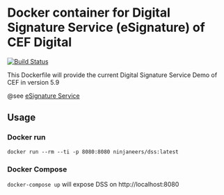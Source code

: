 # Docker container for Digital Signature Service (eSignature) of CEF Digital

[![Build Status](https://travis-ci.org/ninjaneers-team/dss-docker.svg?branch=master)](https://travis-ci.org/ninjaneers-team/dss-docker)

This Dockerfile will provide the current Digital Signature Service Demo of CEF in version 5.9

@see [eSignature Service](https://ec.europa.eu/cefdigital/wiki/display/CEFDIGITAL/DSS)

## Usage

### Docker run

`docker run --rm --ti -p 8080:8080 ninjaneers/dss:latest`

### Docker Compose

`docker-compose up` will expose DSS on http://localhost:8080
